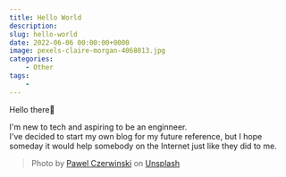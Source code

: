 ```yaml
---
title: Hello World
description: 
slug: hello-world
date: 2022-06-06 00:00:00+0000
image: pexels-claire-morgan-4068013.jpg
categories:
    - Other
tags:
    - 
---
```


Hello there👋  

I'm new to tech and aspiring to be an enginneer.  
I've decided to start my own blog for my future reference, but I hope someday it would help somebody on the Internet just like they did to me.  


> Photo by [Pawel Czerwinski](https://unsplash.com/@pawel_czerwinski) on [Unsplash](https://unsplash.com/)